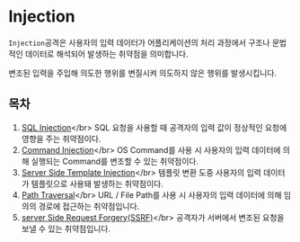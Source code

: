 # Injection

`Injection`공격은 사용자의 입력 데이터가 어플리케이션의 처리 과정에서 구조나 문법적인 데이터로 해석되어 발생하는 취약점을 의미합니다.

변조된 입력을 주입해 의도한 행위를 변질시켜 의도하지 않은 행위를 발생시킵니다.

## 목차

1. [SQL Injection](sql_injection.md)&lt;/br&gt; SQL 요청을 사용할 때 공격자의 입력 값이 정상적인 요청에 영향을 주는 취약점이다.
2. [Command Injection](command_injection.md)&lt;/br&gt; OS Command를 사용 시 사용자의 입력 데이터에 의해 실행되는 Command를 변조할 수 있는 취약점이다.
3. [Server Side Template Injection](ssti.md)&lt;/br&gt; 템플릿 변환 도중 사용자의 입력 데이터가 템플릿으로 사용돼 발생하는 취약점이다.
4. [Path Traversal](path_traversal.md)&lt;/br&gt; URL / File Path를 사용 시 사용자의 입력 데이터에 의해 임의의 경로에 접근하는 취약점입니다.
5. [server Side Request Forgery\(SSRF\)](ssrf.md)&lt;/br&gt; 공격자가 서버에서 변조된 요청을 보낼 수 있는 취약점입니다.


